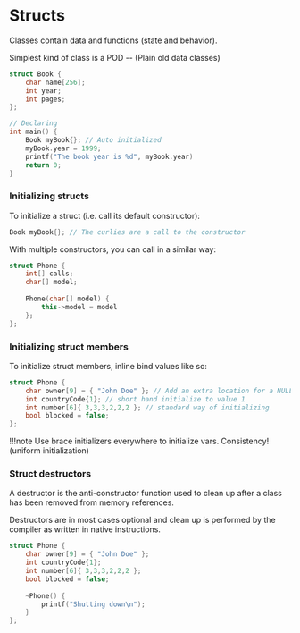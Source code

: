 # Structs

Classes contain data and functions (state and behavior).
 
Simplest kind of class is a POD -- (Plain old data classes)

```c++
struct Book {
    char name[256];
    int year;
    int pages;
};

// Declaring
int main() {
    Book myBook{}; // Auto initialized
    myBook.year = 1999;
    printf("The book year is %d", myBook.year)
    return 0;
}
```

### Initializing structs

To initialize a struct (i.e. call its default constructor):

```c++
Book myBook{}; // The curlies are a call to the constructor
```

With multiple constructors, you can call in a similar way:

```c++
struct Phone {
    int[] calls;
    char[] model;
    
    Phone(char[] model) {
        this->model = model
    };
};
```
### Initializing struct members

To initialize struct members, inline bind values like so:

```c++
struct Phone {
    char owner[9] = { "John Doe" }; // Add an extra location for a NULL end of a char array
    int countryCode{1}; // short hand initialize to value 1
    int number[6]{ 3,3,3,2,2,2 }; // standard way of initializing
    bool blocked = false;
};
```

!!!note
    Use brace initializers everywhere to initialize vars. Consistency! (uniform initialization)
  
### Struct destructors

A destructor is the anti-constructor function used to clean up after a class has been removed from memory
references.

Destructors are in most cases optional and clean up is performed by the compiler as written in native instructions.

```c++
struct Phone {
    char owner[9] = { "John Doe" };
    int countryCode{1};
    int number[6]{ 3,3,3,2,2,2 };
    bool blocked = false;
    
    ~Phone() {
        printf("Shutting down\n");
    }
};
```